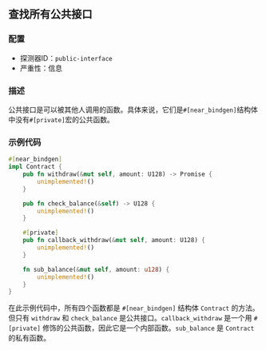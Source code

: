 ## 查找所有公共接口

### 配置

* 探测器ID：`public-interface`
* 严重性：信息

### 描述

公共接口是可以被其他人调用的函数。具体来说，它们是`#[near_bindgen]`结构体中没有`#[private]`宏的公共函数。

### 示例代码

```rust
#[near_bindgen]
impl Contract {
    pub fn withdraw(&mut self, amount: U128) -> Promise {
        unimplemented!()
    }

    pub fn check_balance(&self) -> U128 {
        unimplemented!()
    }

    #[private]
    pub fn callback_withdraw(&mut self, amount: U128) {
        unimplemented!()
    }

    fn sub_balance(&mut self, amount: u128) {
        unimplemented!()
    }
}
```

在此示例代码中，所有四个函数都是 `#[near_bindgen]` 结构体 `Contract` 的方法。但只有 `withdraw` 和 `check_balance` 是公共接口。`callback_withdraw` 是一个用 `#[private]` 修饰的公共函数，因此它是一个内部函数。`sub_balance` 是 `Contract` 的私有函数。